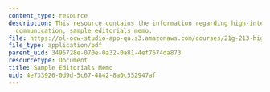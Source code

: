 ```yaml
---
content_type: resource
description: This resource contains the information regarding high-intermediate academic
  communication, sample editorials memo.
file: https://ol-ocw-studio-app-qa.s3.amazonaws.com/courses/21g-213-high-intermediate-academic-communication-spring-2004/4e7339260d9d5c6748428a0c552947af_MIT21G_213S04_editorials.pdf
file_type: application/pdf
parent_uid: 3495728e-070e-0a32-0a81-4ef7674da873
resourcetype: Document
title: Sample Editorials Memo
uid: 4e733926-0d9d-5c67-4842-8a0c552947af
---
```

